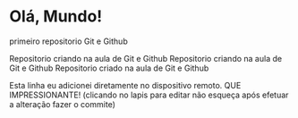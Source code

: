 # Olá, Mundo!
 primeiro repositorio Git e Github

 Repositorio criando na aula de Git e Github
 Repositorio criando na aula de Git e Github Repositorio criado na aula de Git e Github
 
 Esta linha eu adicionei diretamente no dispositivo remoto. QUE IMPRESSIONANTE! (clicando no lapis para editar não esqueça após efetuar a alteração fazer o commite) 
